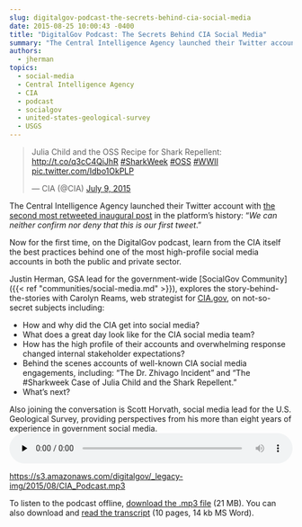 ```yaml
---
slug: digitalgov-podcast-the-secrets-behind-cia-social-media
date: 2015-08-25 10:00:43 -0400
title: "DigitalGov Podcast: The Secrets Behind CIA Social Media"
summary: "The Central Intelligence Agency launched their Twitter account with the second most retweeted inaugural post in the platform’s history."
authors:
  - jherman
topics:
  - social-media
  - Central Intelligence Agency
  - CIA
  - podcast
  - socialgov
  - united-states-geological-survey
  - USGS
---
```


<blockquote class="twitter-tweet" lang="en">
  <p dir="ltr" lang="en">
    Julia Child and the OSS Recipe for Shark Repellent: <a href="http://t.co/q3cC4QiJhR">http://t.co/q3cC4QiJhR</a> <a href="https://twitter.com/hashtag/SharkWeek?src=hash">#SharkWeek</a> <a href="https://twitter.com/hashtag/OSS?src=hash">#OSS</a> <a href="https://twitter.com/hashtag/WWII?src=hash">#WWII</a> <a href="http://t.co/Idbo1OkPLP">pic.twitter.com/Idbo1OkPLP</a>
  </p>

  <p>
    — CIA (@CIA) <a href="https://twitter.com/CIA/status/619224775483785216">July 9, 2015</a>
  </p>
</blockquote>

The Central Intelligence Agency launched their Twitter account with [the second most retweeted inaugural post](https://twitter.com/CIA/status/474971393852182528) in the platform’s history: “_We can neither confirm nor deny that this is our first tweet_.”

Now for the first time, on the DigitalGov podcast, learn from the CIA itself the best practices behind one of the most high-profile social media accounts in both the public and private sector.

Justin Herman, GSA lead for the government-wide [SocialGov Community]({{< ref "communities/social-media.md" >}}), explores the story-behind-the-stories with Carolyn Reams, web strategist for [CIA.gov](https://www.cia.gov/index.html), on not-so-secret subjects including:

  * How and why did the CIA get into social media?
  * What does a great day look like for the CIA social media team?
  * How has the high profile of their accounts and overwhelming response changed internal stakeholder expectations?
  * Behind the scenes accounts of well-known CIA social media engagements, including: “The Dr. Zhivago Incident” and “The #Sharkweek Case of Julia Child and the Shark Repellent.”
  * What’s next?

Also joining the conversation is Scott Horvath, social media lead for the U.S. Geological Survey, providing perspectives from his more than eight years of experience in government social media.<audio class="wp-audio-shortcode" id="audio-302122-4" preload="none" style="width: 100%;" controls="controls"><source type="audio/mpeg" src="https://s3.amazonaws.com/digitalgov/_legacy-img/2015/08/CIA\_Podcast.mp3?\_=4" />

<https://s3.amazonaws.com/digitalgov/_legacy-img/2015/08/CIA_Podcast.mp3></audio>



To listen to the podcast offline, [download the .mp3 file](https://s3.amazonaws.com/digitalgov/_legacy-img/2015/08/CIA_Podcast.mp3) (21 MB). You can also download and [read the transcript](https://s3.amazonaws.com/digitalgov/_legacy-img/2015/08/CIA-Social-Media-Podcast-Aug-2015-Transcript.docx) (10 pages, 14 kb MS Word).
